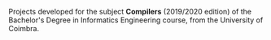 Projects developed for the subject **Compilers** (2019/2020 edition) of the Bachelor's Degree in Informatics Engineering course, from the University of Coimbra.